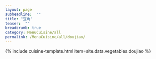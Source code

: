 ```yaml
---
layout: page
subheadline:  ""
title: "豆角" 
teaser:  "" 
breadcrumb: true
category: MenuCuisine/all
permalink: /MenuCuisine/all/doujiao/
---
```


{% include cuisine-template.html item=site.data.vegetables.doujiao %}
